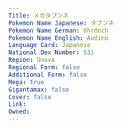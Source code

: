 ```yaml
---
﻿Title: メガタブンネ
Pokemon Name Japanese: タブンネ
Pokemon Name German: Ohrdoch
Pokemon Name English: Audino
Language Card: Japanese
National Dex Number: 531
Region: Unova
Regional Form: false
Additional Form: false
Mega: true
Gigantamax: false
Cover: false
Link: 
Owned: 
---
```

